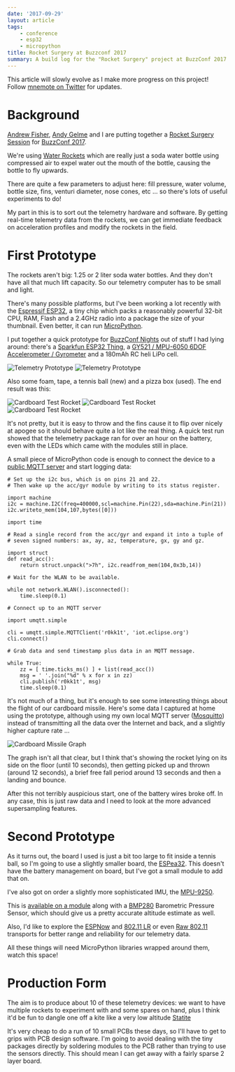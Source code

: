 ```yaml
---
date: '2017-09-29'
layout: article
tags:
    - conference
    - esp32
    - micropython
title: Rocket Surgery at Buzzconf 2017
summary: A build log for the "Rocket Surgery" project at BuzzConf 2017
---
```


This article will slowly evolve as I make more progress on this project!
Follow [mnemote on Twitter](https://twitter.com/mnemote) for updates.

# Background

[Andrew Fisher](ajfisher.me), [Andy Gelme](geekscape.org) and I are
putting together a [Rocket Surgery Session](https://buzzconf.io/sessions/airborne-iot-build-a-rocket/)
for [BuzzConf 2017](https://buzzconf.io/).

We're using [Water Rockets](https://en.wikipedia.org/wiki/Water\_rocket) which are 
really just a soda water bottle using compressed air to expel water out the mouth
of the bottle, causing the bottle to fly upwards.

There are quite a few parameters to adjust here: fill pressure, water volume,
bottle size, fins, venturi diameter, nose cones, etc ... so there's lots of
useful experiments to do!

My part in this is to sort out the telemetry hardware and software.  By getting
real-time telemetry data from the rockets, we can get immediate feedback on 
acceleration profiles and modify the rockets in the field.

# First Prototype

The rockets aren't big: 1.25 or 2 liter soda water bottles.  And they don't have all that
much lift capacity.  So our telemetry computer has to be small and light.

There's many possible platforms, but I've been working a lot recently with the
[Espressif ESP32](http://espressif.com/en/products/hardware/esp32/overview),
a tiny chip which packs a reasonably powerful 32-bit CPU, RAM, Flash and a 2.4GHz
radio into a package the size of your thumbnail.  Even better, it can run
[MicroPython](https://micropython.org/).

I put together a quick prototype for
[BuzzConf Nights](https://www.meetup.com/BuzzConf/events/243244039/)
out of stuff I had lying around: there's a 
[Sparkfun ESP32 Thing](https://www.sparkfun.com/products/13907), 
a [GY521 / MPU-6050 6DOF Accelerometer / Gyrometer](https://playground.arduino.cc/Main/MPU-6050)
and a 180mAh RC heli LiPo cell.

![Telemetry Prototype](img/tennis4.jpg)
![Telemetry Prototype](img/tennis5.jpg)

Also some foam, tape, a tennis ball (new) and a pizza box (used).
The end result was this:

![Cardboard Test Rocket](img/tennis1.jpg)
![Cardboard Test Rocket](img/tennis2.jpg)
![Cardboard Test Rocket](img/tennis3.jpg)

It's not pretty, but it is easy to throw and the fins cause it to flip
over nicely at apogee so it should behave quite a lot like the real thing.
A quick test run showed that the telemetry package ran for over an hour
on the battery, even with the LEDs which came with the modules still in place.

A small piece of MicroPython code is enough to connect the device to a
[public MQTT server](https://iot.eclipse.org/getting-started) and start logging data:


    # Set up the i2c bus, which is on pins 21 and 22.
    # Then wake up the acc/gyr module by writing to its status register.

    import machine
    i2c = machine.I2C(freq=400000,scl=machine.Pin(22),sda=machine.Pin(21))
    i2c.writeto_mem(104,107,bytes([0]))

    import time

    # Read a single record from the acc/gyr and expand it into a tuple of
    # seven signed numbers: ax, ay, az, temperature, gx, gy and gz.

    import struct
    def read_acc():
        return struct.unpack(">7h", i2c.readfrom_mem(104,0x3b,14))

    # Wait for the WLAN to be available.

    while not network.WLAN().isconnected():
        time.sleep(0.1)

    # Connect up to an MQTT server

    import umqtt.simple

    cli = umqtt.simple.MQTTClient('r0kk1t', 'iot.eclipse.org')
    cli.connect()

    # Grab data and send timestamp plus data in an MQTT message.

    while True:
        zz = [ time.ticks_ms() ] + list(read_acc())
        msg = ' '.join("%d" % x for x in zz)
        cli.publish('r0kk1t', msg)
        time.sleep(0.1)

It's not much of a thing, but it's enough to see some interesting things about
the flight of our cardboard missile.  Here's some data I captured at home using the prototype,
although using my own local MQTT server ([Mosquitto](https://mosquitto.org/)) instead of
transmitting all the data over the Internet and back, and a slightly higher capture rate ...

![Cardboard Missile Graph](img/cardboard-graph1.png)

The graph isn't all that clear, but I think that's showing the rocket lying on its side on 
the floor (until 10 seconds), then getting picked up and thrown (around 12 seconds),
a brief free fall period around 13 seconds and then a landing and bounce.

After this not terribly auspicious start, one of the battery wires broke off. 
In any case, this is just raw data and I need to look at the more advanced supersampling features.

# Second Prototype

As it turns out, the board I used is just a bit too large to fit inside a tennis ball, 
so I'm going to use a slightly smaller board, the
[ESPea32](https://blog.aprbrother.com/product/espea32).  This doesn't have the battery
management on board, but I've got a small module to add that on.

I've also got on order a slightly more sophisticated
IMU, the [MPU-9250](https://www.invensense.com/products/motion-tracking/9-axis/mpu-9250/).

This is [available on a module](https://www.banggood.com/GY-91-MPU9250-BMP280-10DOF-Acceleration-Gyroscope-Compass-Nine-Shaft-Sensor-Module-p-1129541.html) along with a
[BMP280](https://www.bosch-sensortec.com/bst/products/all\_products/bmp280) Barometric Pressure Sensor, 
which should give us a pretty accurate altitude estimate as well.

Also, I'd like to explore the [ESPNow](http://espressif.com/en/products/software/esp-now/overview)
and [802.11 LR](http://esp-idf.readthedocs.io/en/latest/api-guides/wifi.html#wi-fi-protocol-mode) 
or even [Raw 802.11](https://github.com/Jeija/esp32free80211)
transports for better range and reliability for our telemetry data.

All these things will need MicroPython libraries wrapped around them, watch this space!

# Production Form

The aim is to produce about 10 of these telemetry devices: we want to have multiple rockets
to experiment with and some spares on hand, plus I think it'd be fun to dangle one off a kite
like a very low altitude [Statite](https://en.wikipedia.org/wiki/Statite)

It's very cheap to do a run of 10 small PCBs these days, so I'll have to get to grips with
PCB design software.  I'm going to avoid dealing with the tiny packages directly by soldering
modules to the PCB rather than trying to use the sensors directly.  This should mean I can 
get away with a fairly sparse 2 layer board.
